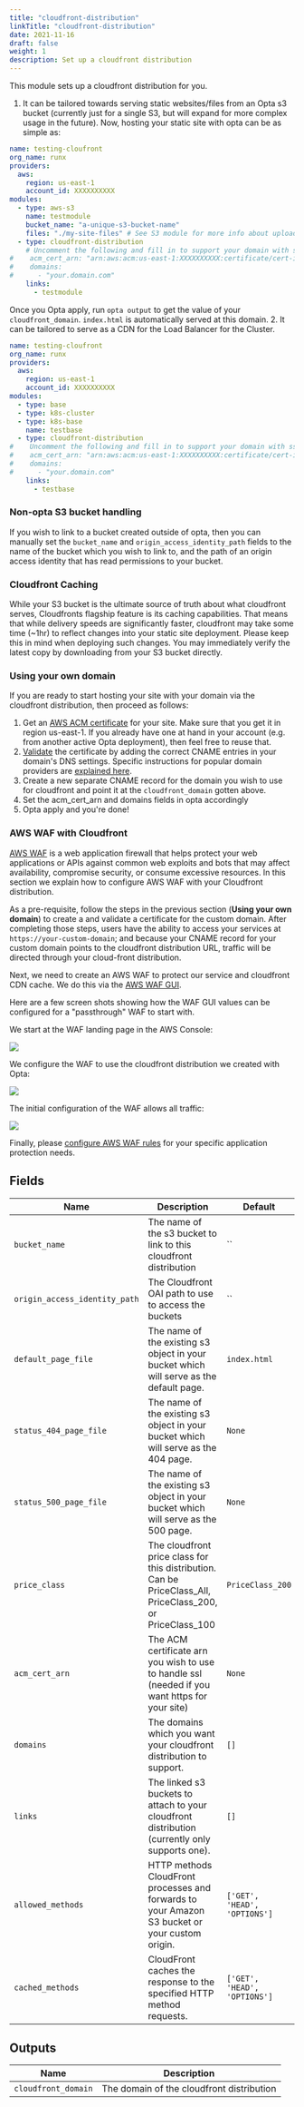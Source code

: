 ```yaml
---
title: "cloudfront-distribution"
linkTitle: "cloudfront-distribution"
date: 2021-11-16
draft: false
weight: 1
description: Set up a cloudfront distribution
---
```


This module sets up a cloudfront distribution for you.

1. It can be tailored towards serving static websites/files from an Opta s3 
bucket (currently just for a single S3, but will expand for more complex usage in the future). Now, hosting your 
static site with opta can be as simple as:

```yaml
name: testing-cloufront
org_name: runx
providers:
  aws:
    region: us-east-1
    account_id: XXXXXXXXXX
modules:
  - type: aws-s3
    name: testmodule
    bucket_name: "a-unique-s3-bucket-name"
    files: "./my-site-files" # See S3 module for more info about uploading your files t S3
  - type: cloudfront-distribution
    # Uncomment the following and fill in to support your domain with ssl
#    acm_cert_arn: "arn:aws:acm:us-east-1:XXXXXXXXXX:certificate/cert-id"
#    domains:
#      - "your.domain.com"
    links:
      - testmodule
```

Once you Opta apply, run `opta output` to get the value of your `cloudfront_domain`. `index.html` is automatically served at this domain.
2. It can be tailored to serve as a CDN for the Load Balancer for the Cluster.
```yaml
name: testing-cloufront
org_name: runx
providers:
  aws:
    region: us-east-1
    account_id: XXXXXXXXXX
modules:
  - type: base
  - type: k8s-cluster
  - type: k8s-base
    name: testbase
  - type: cloudfront-distribution
#    Uncomment the following and fill in to support your domain with ssl
#    acm_cert_arn: "arn:aws:acm:us-east-1:XXXXXXXXXX:certificate/cert-id"
#    domains:
#      - "your.domain.com"
    links:
      - testbase
```

### Non-opta S3 bucket handling
If you wish to link to a bucket created outside of opta, then you can manually set the `bucket_name` and 
`origin_access_identity_path` fields to the name of the bucket which you wish to link to, and the path of an
origin access identity that has read permissions to your bucket.

### Cloudfront Caching
While your S3 bucket is the ultimate source of truth about what cloudfront serves, Cloudfronts flagship feature is its
caching capabilities. That means that while delivery speeds are significantly faster, cloudfront may take some time
(~1hr) to reflect changes into your static site deployment. Please keep this in mind when deploying such changes. You
may immediately verify the latest copy by downloading from your S3 bucket directly.

### Using your own domain
If you are ready to start hosting your site with your domain via the cloudfront distribution, then proceed as follows:
1. Get an [AWS ACM certificate](https://docs.aws.amazon.com/acm/latest/userguide/gs-acm-request-public.html) for your site. 
   Make sure that you get it in region us-east-1. If you already have one at hand in your account (e.g. from another 
   active Opta deployment), then feel free to reuse that.
2. [Validate](https://docs.aws.amazon.com/acm/latest/userguide/dns-validation.html) the certificate by adding the correct CNAME entries in your domain's DNS settings. Specific instructions for popular domain providers are [explained here](https://docs.aws.amazon.com/amplify/latest/userguide/custom-domains.html).
3. Create a new separate CNAME record for the domain you wish to use for cloudfront and point it at the `cloudfront_domain` gotten above.
3. Set the acm_cert_arn and domains fields in opta accordingly
4. Opta apply and you're done!

### AWS WAF with Cloudfront

[AWS WAF](https://aws.amazon.com/waf/) is a web application firewall that helps protect your web applications or APIs against common web exploits and bots that may affect availability, compromise security, or consume excessive resources. In this section we explain how to configure AWS WAF with your Cloudfront distribution. 

As a pre-requisite, follow the steps in the previous section (__Using your own domain__) to create a and validate a certificate for the custom domain. After completing those steps, users have the ability to access your services at `https://your-custom-domain`; and because your CNAME record for your custom domain points to the cloudfront distribution URL, traffic will be directed through your cloud-front distribution.

Next, we need to create an AWS WAF to protect our service and cloudfront CDN cache. We do this via the [AWS WAF GUI](https://us-east-1.console.aws.amazon.com/wafv2/homev2).

Here are a few screen shots showing how the WAF GUI values can be configured for a "passthrough" WAF to start with.

We start at the WAF landing page in the AWS Console:

<a href="/images/opta-aws-1.png" target="_blank">
  <img src="/images/opta-aws-1.png" align="center"/>
</a>

We configure the WAF to use the cloudfront distribution we created with Opta:

<a href="/images/opta-aws-2.png" target="_blank">
  <img src="/images/opta-aws-2.png" align="center"/>
</a>

The initial configuration of the WAF allows all traffic:

<a href="/images/opta-aws-3.png" target="_blank">
  <img src="/images/opta-aws-3.png" align="center"/>
</a>

Finally, please [configure AWS WAF rules](https://docs.aws.amazon.com/waf/latest/developerguide/waf-chapter.html) for your specific application protection needs.



## Fields


| Name      | Description | Default | Required |
| ----------- | ----------- | ------- | -------- |
| `bucket_name` | The name of the s3 bucket to link to this cloudfront distribution | `` | False |
| `origin_access_identity_path` | The Cloudfront OAI path to use to access the buckets | `` | False |
| `default_page_file` | The name of the existing s3 object in your bucket which will serve as the default page. | `index.html` | False |
| `status_404_page_file` | The name of the existing s3 object in your bucket which will serve as the 404 page. | `None` | False |
| `status_500_page_file` | The name of the existing s3 object in your bucket which will serve as the 500 page. | `None` | False |
| `price_class` | The cloudfront price class for this distribution. Can be PriceClass_All, PriceClass_200, or PriceClass_100 | `PriceClass_200` | False |
| `acm_cert_arn` | The ACM certificate arn you wish to use to handle ssl (needed if you want https for your site) | `None` | False |
| `domains` | The domains which you want your cloudfront distribution to support. | `[]` | False |
| `links` | The linked s3 buckets to attach to your cloudfront distribution (currently only supports one). | `[]` | False |
| `allowed_methods` | HTTP methods CloudFront processes and forwards to your Amazon S3 bucket or your custom origin. | `['GET', 'HEAD', 'OPTIONS']` | False |
| `cached_methods` | CloudFront caches the response to the specified HTTP method requests. | `['GET', 'HEAD', 'OPTIONS']` | False |

## Outputs


| Name      | Description |
| ----------- | ----------- |
| `cloudfront_domain` | The domain of the cloudfront distribution |